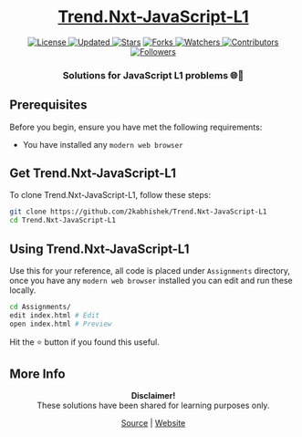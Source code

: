 <div align="center">

<h1><a href="https://2kabhishek.github.io/Trend.Nxt-JavaScript-L1">Trend.Nxt-JavaScript-L1</a></h1>

<a href="https://github.com/2KAbhishek/Trend.Nxt-JavaScript-L1/blob/master/LICENSE">
<img alt="License" src="https://img.shields.io/github/license/2kabhishek/Trend.Nxt-JavaScript-L1?style=plastic&color=white&label=License"> </a>

<a href="https://github.com/2KAbhishek/Trend.Nxt-JavaScript-L1/pulse">
<img alt="Updated" src="https://img.shields.io/github/last-commit/2kabhishek/Trend.Nxt-JavaScript-L1?style=plastic&color=e30724&label=Updated"> </a>

<a href="https://github.com/2KAbhishek/Trend.Nxt-JavaScript-L1/stargazers">
<img alt="Stars" src="https://img.shields.io/github/stars/2kabhishek/Trend.Nxt-JavaScript-L1?style=plastic&color=00d451&label=Stars"></a>

<a href="https://github.com/2KAbhishek/Trend.Nxt-JavaScript-L1/network/members">
<img alt="Forks" src="https://img.shields.io/github/forks/2kabhishek/Trend.Nxt-JavaScript-L1?style=plastic&color=1688f0&label=Forks"> </a>

<a href="https://github.com/2KAbhishek/Trend.Nxt-JavaScript-L1/watchers">
<img alt="Watchers" src="https://img.shields.io/github/watchers/2kabhishek/Trend.Nxt-JavaScript-L1?style=plastic&color=ff5500&label=Watchers"> </a>

<a href="https://github.com/2KAbhishek/Trend.Nxt-JavaScript-L1/graphs/contributors">
<img alt="Contributors" src="https://img.shields.io/github/contributors/2kabhishek/Trend.Nxt-JavaScript-L1?style=plastic&color=f0f&label=Contributors"> </a>

<a href="https://github.com/2KAbhishek?tab=followers">
<img alt="Followers" src="https://img.shields.io/github/followers/2kabhishek?color=222&style=plastic&label=Followers"> </a>

<h3>Solutions for JavaScript L1 problems 🌐💯</h3>

</div>

## Prerequisites

Before you begin, ensure you have met the following requirements:

- You have installed any `modern web browser`

## Get Trend.Nxt-JavaScript-L1

To clone Trend.Nxt-JavaScript-L1, follow these steps:

```bash
git clone https://github.com/2kabhishek/Trend.Nxt-JavaScript-L1
cd Trend.Nxt-JavaScript-L1
```

## Using Trend.Nxt-JavaScript-L1

Use this for your reference, all code is placed under `Assignments` directory, once you have any `modern web browser` installed you can edit and run these locally.

```bash
cd Assignments/
edit index.html # Edit
open index.html # Preview
```

Hit the ⭐ button if you found this useful.

## More Info

<div align="center">

<strong>Disclaimer!</strong><br>
These solutions have been shared for learning purposes only. <br>

<a href="https://github.com/2KAbhishek/Trend.Nxt-JavaScript-L1">Source</a> |
<a href="https://2kabhishek.github.io/Trend.Nxt-JavaScript-L1">Website</a>

</div>
